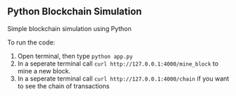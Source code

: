 ## Python Blockchain Simulation  
Simple blockchain simulation using Python

To run the code:
1. Open terminal, then type ``` python app.py ```  
2. In a seperate terminal call ``` curl http://127.0.0.1:4000/mine_block ``` to mine a new block.  
3. In a seperate terminal call ``` curl http://127.0.0.1:4000/chain ``` if you want to see the chain of transactions  
